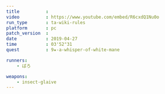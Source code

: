 ```yaml
---
title          :
video          : https://www.youtube.com/embed/R6cxdQ1Nu0o
run_type       : ta-wiki-rules
platform       : pc
patch_version  :
date           : 2019-04-27
time           : 03'52"31
quest          : 9★-a-whisper-of-white-mane

runners:
    - ばろ

weapons:
    - insect-glaive
---
```

